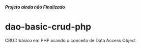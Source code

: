 *****Projeto ainda não Finalizado*****

# dao-basic-crud-php
CRUD básico em PHP usando o conceito de Data Access Object
